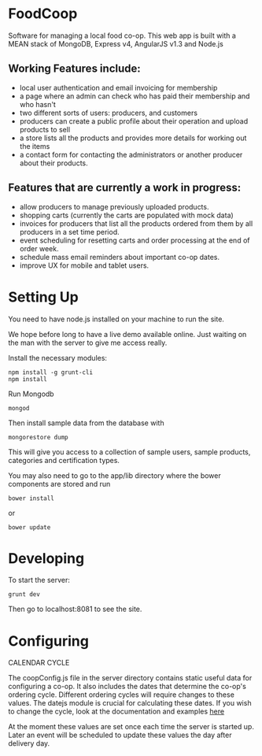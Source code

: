 FoodCoop
========

Software for managing a local food co-op. This web app is built with a MEAN stack of MongoDB, Express v4, AngularJS v1.3 and Node.js


Working Features include:
-------------------------

* local user authentication and email invoicing for membership
* a page where an admin can check who has paid their membership and who hasn't
* two different sorts of users: producers, and customers
* producers can create a public profile about their operation and upload products to sell
* a store lists all the products and provides more details for working out the items
* a contact form for contacting the administrators or another producer about their products.

Features that are currently a work in progress:
-----------------------------------------------

* allow producers to manage previously uploaded products.
* shopping carts (currently the carts are populated with mock data)
* invoices for producers that list all the products ordered from them by all producers in a set time period.
* event scheduling for resetting carts and order processing at the end of order week.
* schedule mass email reminders about important co-op dates.
* improve UX for mobile and tablet users.


Setting Up
==========
You need to have node.js installed on your machine to run the site.

We hope before long to have a live demo available online. Just waiting on the man with the server to give me access really.

Install the necessary modules:

    npm install -g grunt-cli
    npm install

Run Mongodb

    mongod

Then install sample data from the database with

    mongorestore dump

This will give you access to a collection of sample users, sample products, categories and certification types.

You may also need to go to the app/lib directory where the bower components are stored and run

	bower install
or 

	bower update


Developing
==========

To start the server:

    grunt dev

Then go to localhost:8081 to see the site.

Configuring
===========

CALENDAR CYCLE

The coopConfig.js file in the server directory contains static useful data for configuring a co-op. It also includes the dates that determine the co-op's ordering cycle. Different ordering cycles will require changes to these values. The datejs module is crucial for calculating these dates. If you wish to change the cycle, look at the documentation and examples [here](https://code.google.com/p/datejs/)

At the moment these values are set once each time the server is started up. Later an event will be scheduled to update these values the day after delivery day.